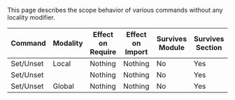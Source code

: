 This page describes the scope behavior of various commands without any locality modifier.

| Command  | Modality | Effect on Require | Effect on Import | Survives Module | Survives Section |
| ------------- | --| ------------ | ------------- | ------------- | ------------- |
| Set/Unset | Local | Nothing | Nothing | No | Yes |
| Set/Unset | | Nothing | Nothing | No | Yes |
| Set/Unset | Global | Nothing | Nothing | No | Yes |
